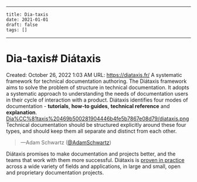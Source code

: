 
---
    title: Dia-taxis
    date: 2021-01-01    
    draft: false
    tags: []
---
# Dia-taxis# Diátaxis
Created: October 26, 2022 1:03 AM
URL: https://diataxis.fr/
A systematic framework for technical documentation authoring.
The Diátaxis framework aims to solve the problem of structure in technical documentation.
It adopts a systematic approach to understanding the needs of documentation users in their cycle of interaction with a product.
Diátaxis identifies four modes of documentation - **tutorials**, **how-to guides**, **technical reference** and **explanation**.
[Dia%CC%81taxis%20469b500281904446b4fe5b7867e08d79/diataxis.png](Dia%CC%81taxis%20469b500281904446b4fe5b7867e08d79/diataxis.png)
Technical documentation should be structured explicitly around these four types, and should keep them all separate and distinct from each other.
>
> —Adam Schwartz ([@AdamSchwartz](https://github.com/adamschwartz))
>
Diátaxis promises to make documentation and projects better, and the teams that work with them more successful.
Diátaxis is [proven in practice](https://diataxis.fr/adoption/#adoption) across a wide variety of fields and applications, in large and small, open and proprietary documentation projects.

